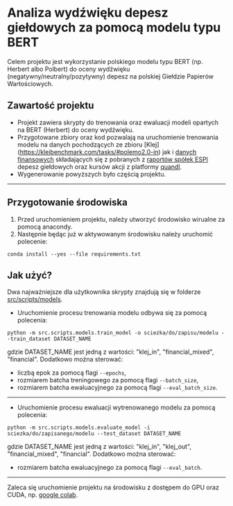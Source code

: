 # Analiza wydźwięku depesz giełdowych za pomocą modelu typu BERT

Celem projektu jest wykorzystanie polskiego modelu typu BERT (np. Herbert albo Polbert) do oceny wydźwięku (negatywny/neutralny/pozytywny) depesz na polskiej Giełdzie Papierów Wartościowych.

## Zawartość projektu
- Projekt zawiera skrypty do trenowania oraz ewaluacji modeli opartych na BERT (Herbert) do oceny wydźwięku.
- Przygotowane zbiory oraz kod pozwalają na uruchomienie trenowania modelu na danych pochodzących ze zbioru [Klej] (https://klejbenchmark.com/tasks/#polemo2.0-in)
jak i [danych finansowych](data/annotated) składających się z pobranych z [raportów spółek ESPI](http://infostrefa.com/infostrefa/pl/raporty/espi/biezace,0,0,0,1) depesz giełdowych oraz kursów akcji z platformy [quandl](https://www.quandl.com/data/WSE-Warsaw-Stock-Exchange-GPW).
- Wygenerowanie powyższych było częścią projektu.
---
## Przygotowanie środowiska
1. Przed uruchomieniem projektu, należy utworzyć środowisko wirualne za pomocą anacondy.
2. Następnie będąc już w aktywowanym środowisku należy uruchomić polecenie:
```
conda install --yes --file requirements.txt
```

## Jak użyć?
Dwa najważniejsze dla użytkownika skrypty znajdują się w folderze [src/scripts/models](src/scripts/models/).

- Uruchomienie procesu trenowania modelu odbywa się za pomocą polecenia:
```
python -m src.scripts.models.train_model -o sciezka/do/zapisu/modelu --train_dataset DATASET_NAME
```

gdzie DATASET_NAME jest jedną z wartości: "klej_in", "financial_mixed", "financial".
Dodatkowo można sterować:
- liczbą epok za pomocą flagi ```--epochs```, 
- rozmiarem batcha treningowego za pomocą flagi ```--batch_size```, 
- rozmiarem batcha ewaluacyjnego za pomocą flagi ```--eval_batch_size```.  
---
- Uruchomienie procesu ewaluacji wytrenowanego modelu za pomocą polecenia:
```
python -m src.scripts.models.evaluate_model -i sciezka/do/zapisanego/modelu --test_dataset DATASET_NAME
```
gdzie DATASET_NAME jest jedną z wartości: "klej_in", "klej_out", "financial_mixed", "financial".
Dodatkowo można sterować:
- rozmiarem batcha ewaluacyjnego za pomocą flagi ```--eval_batch```.

---
Zaleca się uruchomienie projektu na środowisku z dostępem do GPU oraz CUDA, np. [google colab](https://colab.research.google.com/).

